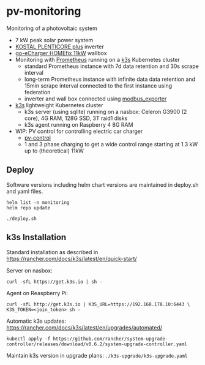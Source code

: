 # pv-monitoring
Monitoring of a photovoltaic system

- 7 kW peak solar power system
- [KOSTAL PLENTICORE plus](https://www.kostal-solar-electric.com/en-gb/products/hybrid-inverter/plenticore-plus) inverter
- [go-eCharger HOMEfix 11kW](https://go-e.co/products/go-echarger-home/?lang=en) wallbox
- Monitoring with [Prometheus](https://prometheus.io) running on a [k3s](https://k3s.io) Kubernetes cluster
  - standard Prometheus instance with 7d data retention and 30s scrape interval
  - long-term Prometheus instance with infinite data data retention and 15min scrape interval connected to the first instance using federation
  - inverter and wall box connected using [modbus_exporter](https://github.com/RichiH/modbus_exporter)
- [k3s](https://k3s.io) lightweight Kubernetes cluster
  - k3s server (using sqlite) running on a nasbox: Celeron G3900 (2 core), 4G RAM, 128G SSD, 3T raid1 disks
  - k3s agent running on Raspberry 4 8G RAM
- WIP: PV control for controlling electric car charger
  - [pv-control](https://github.com/stephanme/pv-control)
  - 1 and 3 phase charging to get a wide control range starting at 1.3 kW up to (theoretical) 11kW

## Deploy

Software versions including helm chart versions are maintained in deploy.sh and yaml files.

```
helm list -n monitoring
helm repo update

./deploy.sh
```

## k3s Installation

Standard installation as described in https://rancher.com/docs/k3s/latest/en/quick-start/

Server on nasbox:
```
curl -sfL https://get.k3s.io | sh -
```

Agent on Reaspberry Pi:
```
curl -sfL http://get.k3s.io | K3S_URL=https://192.168.178.10:6443 \
K3S_TOKEN=<join_token> sh -
```

Automatic k3s updates: https://rancher.com/docs/k3s/latest/en/upgrades/automated/
```
kubectl apply -f https://github.com/rancher/system-upgrade-controller/releases/download/v0.6.2/system-upgrade-controller.yaml
```

Maintain k3s version in upgrade plans: `./k3s-upgrade/k3s-upgrade.yaml`